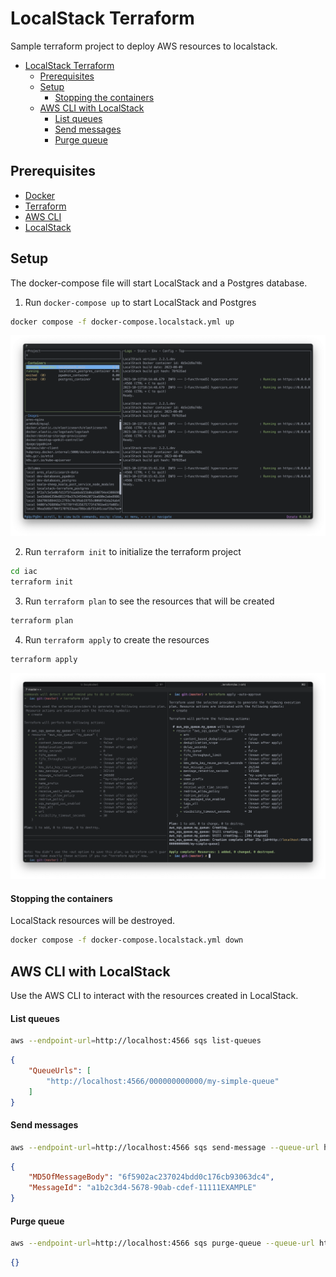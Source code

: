 # LocalStack Terraform 

Sample terraform project to deploy AWS resources to localstack. 

- [LocalStack Terraform](#localstack-terraform)
  - [Prerequisites](#prerequisites)
  - [Setup](#setup)
      - [Stopping the containers](#stopping-the-containers)
  - [AWS CLI with LocalStack](#aws-cli-with-localstack)
      - [List queues](#list-queues)
      - [Send messages](#send-messages)
      - [Purge queue](#purge-queue)


## Prerequisites

* [Docker](https://docs.docker.com/install/)
* [Terraform](https://www.terraform.io/downloads.html)
* [AWS CLI](https://docs.aws.amazon.com/cli/latest/userguide/cli-chap-install.html)
* [LocalStack](https://docs.localstack.cloud/getting-started/installation/)

## Setup

The docker-compose file will start LocalStack and a Postgres database.

1. Run `docker-compose up` to start LocalStack and Postgres

```bash
docker compose -f docker-compose.localstack.yml up
```

![](resources/images/localstack-containers.png)

2. Run `terraform init` to initialize the terraform project

```bash
cd iac
terraform init
```
3. Run `terraform plan` to see the resources that will be created

```bash
terraform plan
```
4. Run `terraform apply` to create the resources

```bash
terraform apply
```

![](resources/images/terraform-apply.png)

#### Stopping the containers

LocalStack resources will be destroyed. 
```bash
docker compose -f docker-compose.localstack.yml down
```

## AWS CLI with LocalStack
Use the AWS CLI to interact with the resources created in LocalStack.

#### List queues

```bash
aws --endpoint-url=http://localhost:4566 sqs list-queues

```
```json
{
    "QueueUrls": [
        "http://localhost:4566/000000000000/my-simple-queue"
    ]
}
```
#### Send messages

```bash
aws --endpoint-url=http://localhost:4566 sqs send-message --queue-url http://localhost:4566/000000000000/my-simple-queue --message-body "Hello World"
```
```json
{
    "MD5OfMessageBody": "6f5902ac237024bdd0c176cb93063dc4",
    "MessageId": "a1b2c3d4-5678-90ab-cdef-11111EXAMPLE"
}
```
#### Purge queue

```bash
aws --endpoint-url=http://localhost:4566 sqs purge-queue --queue-url http://localhost:4566/000000000000/my-simple-queue
```
```json
{}
```
